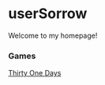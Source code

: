 # userSorrow

Welcome to my homepage!

### Games
[Thirty One Days](https://userSorrow.github.io/Thirty-One-Days)